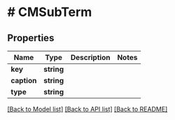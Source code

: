 # # CMSubTerm

## Properties

Name | Type | Description | Notes
------------ | ------------- | ------------- | -------------
**key** | **string** |  |
**caption** | **string** |  |
**type** | **string** |  |

[[Back to Model list]](../../README.md#models) [[Back to API list]](../../README.md#endpoints) [[Back to README]](../../README.md)
